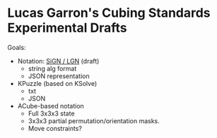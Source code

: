 # Lucas Garron's Cubing Standards Experimental Drafts

Goals:

- Notation: [SiGN / LGN](./notation) (draft)
  - string alg format
  - JSON representation
- KPuzzle (based on KSolve)
  - txt
  - JSON
- ACube-based notation
  - Full 3x3x3 state
  - 3x3x3 partial permutation/orientation masks.
  - Move constraints?
